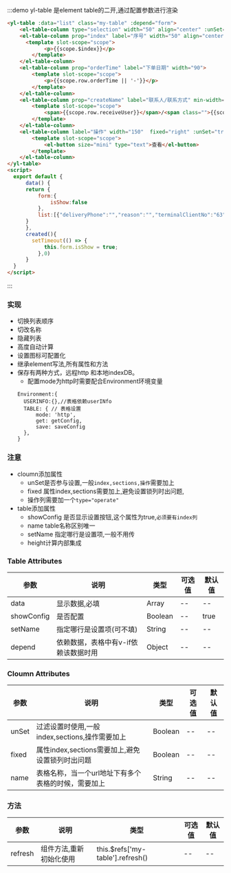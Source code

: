<!--
 * @Author: yangjj
 * @Date: 2020-02-04 18:39:30
 * @LastEditors: yangjj
 * @LastEditTime: 2020-04-14 17:33:58
 * @Description: file content
 -->

:::demo yl-table 是element table的二开,通过配置参数进行渲染

```html
<yl-table :data="list" class="my-table" :depend="form">
    <el-table-column type="selection" width="50" align="center" :unSet="true" fixed v-if="form.isShow"></el-table-column>
    <el-table-column prop="index" label="序号" width="50" align="center" :unSet="true" fixed>
      <template slot-scope="scope">
            <p>{{scope.$index}}</p>
        </template>
    </el-table-column>
    <el-table-column prop="orderTime" label="下单日期" width="90">
        <template slot-scope="scope">
            <p>{{scope.row.orderTime || '-'}}</p>
        </template>
    </el-table-column>
    <el-table-column prop="createName" label="联系人/联系方式" min-width="120">
        <template slot-scope="scope">
            <span>{{scope.row.receiveUser}}</span>/<span class="">{{scope.row.receivePhone}}</span>
        </template>
    </el-table-column>
    <el-table-column label="操作" width="150"  fixed="right" :unSet="true" type="operate">
        <template slot-scope="scope">
            <el-button size="mini" type="text">查看</el-button>
        </template>
    </el-table-column>
</yl-table>
<script>
  export default {
      data() {
      return {
          form:{
              isShow:false
          },
          list:[{"deliveryPhone":"","reason":"","terminalClientNo":"63","transportName":"冷链运输","sremark":"42342345432","deliveryTime":"2020-01-20 13:21:21","terminalClientName":"浙江迪安医疗器械有限公司","outStorageType":1,"orderTime":"2020-01-20 13:19:35","modifyTime":"2020-01-20 13:29:30","receiptTime":"2020-01-20","businessUserNo":"000000048","id":"291","operateName":"李路","supplierName":"亚辉龙集团","receivePhone":"16899001234","orderNo":"120000000582","receiveAddr":"浙江省杭州市西湖区三墩镇石祥西路紫荆创业园1401","organizationName":"商务部","transportCode":"LLYS","businessUserName":"黄希夷","deliveryNo":"20200120001001","supplierNo":"2000000","organizationNo":"0006","auditNo":"501610101020","customerName":"杭州云医购供应链科技有限公司","receiveUser":"李路1","cremark":"","lockFlag":"1","returnLabel":0,"deliveryNum":35.00,"createTime":"2020-01-20 13:21:21","auditTime":"2020-01-20 13:21:31","outStatus":"all","auditName":"超级管理员","dataSource":"DMS-CS","deliveryName":"","customerNo":"6019604591","deliveryStatus":"trade_confirm","operateNo":"51000031"},{"deliveryPhone":"","reason":"","terminalClientNo":"","transportName":"航空运输","sremark":"","deliveryTime":"2020-01-16 09:51:17","terminalClientName":"","outStorageType":1,"orderTime":"2020-01-14 19:36:28","modifyTime":"2020-01-18 00:10:19","businessUserNo":"","id":"273","operateName":"超级管理员","supplierName":"亚辉龙集团","receivePhone":"13333949843","orderNo":"120000000559","receiveAddr":"浙江省杭州市西湖区基因小镇14","organizationName":"","transportCode":"HKYS","businessUserName":"","deliveryNo":"20200116200005","supplierNo":"2000000","organizationNo":"","auditNo":"501610101020","customerName":"广州市迪汇医疗器械有限公司","receiveUser":"云医购","cremark":"","lockFlag":"0","returnLabel":0,"deliveryNum":3.00,"createTime":"2020-01-16 09:51:17","auditTime":"2020-01-16 09:51:48","outStatus":"wait","auditName":"超级管理员","dataSource":"DMS-CS","deliveryName":"","customerNo":"6017602777","deliveryStatus":"trade_cancel","operateNo":"501610101020"},{"deliveryPhone":"","reason":"","terminalClientNo":"","transportName":"航空运输","sremark":"","deliveryTime":"2020-01-15 17:07:30","terminalClientName":"","outStorageType":1,"orderTime":"2020-01-14 19:36:28","modifyTime":"2020-01-18 00:10:19","businessUserNo":"","id":"271","operateName":"超级管理员","supplierName":"亚辉龙集团","receivePhone":"13333949843","orderNo":"120000000559","receiveAddr":"浙江省杭州市西湖区基因小镇14","organizationName":"","transportCode":"HKYS","businessUserName":"","deliveryNo":"20200115200032","supplierNo":"2000000","organizationNo":"","auditNo":"501610101020","customerName":"广州市迪汇医疗器械有限公司","receiveUser":"云医购","cremark":"","lockFlag":"0","returnLabel":0,"deliveryNum":1.00,"createTime":"2020-01-15 17:07:30","auditTime":"2020-01-16 10:05:14","outStatus":"wait","auditName":"超级管理员","dataSource":"DMS-CS","deliveryName":"","customerNo":"6017602777","deliveryStatus":"trade_cancel","operateNo":"501610101020"}]
      }
      },
      created(){
        setTimeout(() => {
            this.form.isShow = true;
          },0)
      }
  }
</script>

```

:::

### 实现
* 切换列表顺序
* 切改名称
* 隐藏列表
* 高度自动计算
* 设置图标可配置化
* 继承element写法,所有属性和方法
* 保存有两种方式，远程http 和本地indexDB。
  * 配置mode为http时需要配合Environment环境变量
  ```
  Environment:{
    USERINFO:{},//表格依赖userINfo
    TABLE: { // 表格设置
        mode: 'http',
        get: getConfig,
        save: saveConfig
    },
  }
  ```
   

### 注意
* cloumn添加属性
    * unSet是否参与设置,一般`index,sections,操作`需要加上
    * fixed 属性index,sections需要加上,避免设置锁列时出问题,
    * 操作列需要加一个`type="operate"`
* table添加属性
    * showConfig 是否显示设置按钮,这个属性为true,`必须要有index列`
    * name table名称区别唯一
    * setName 指定哪行是设置项,一般不用传
    * height计算内部集成

### Table Attributes
| 参数       | 说明                     | 类型    | 可选值 | 默认值 |
| ---------- | ------------------------ | ------- | ------ | ------ |
| data       | 显示数据,必填            | Array   | --     | --     |
| showConfig | 是否配置                 | Boolean | --     | true   |
| setName    | 指定哪行是设置项(可不填) | String  | --     | --     |
| depend    | 依赖数据，表格中有v-if依赖该数据时用| Object  | --     | --     |

### Cloumn Attributes
| 参数  | 说明                                            | 类型    | 可选值 | 默认值 |
| ----- | ----------------------------------------------- | ------- | ------ | ------ |
| unSet | 过滤设置时使用,一般index,sections,操作需要加上  | Boolean | --     | --     |
| fixed | 属性index,sections需要加上,避免设置锁列时出问题 | Boolean | --     | --     |
| name | 表格名称，当一个url地址下有多个表格的时候，需要加上 | String | --     | --     |


### 方法
| 参数  | 说明                                            | 类型    | 可选值 | 默认值 |
| ----- | ----------------------------------------------- | ------- | ------ | ------ |
| refresh  | 组件方法,重新初始化使用 |  this.$refs['my-table'].refresh()   |  -- |  -- | 


